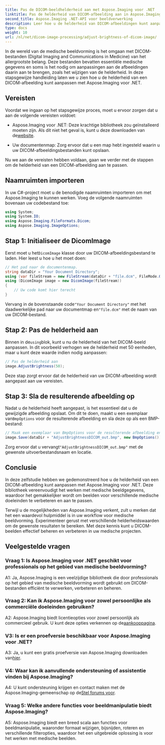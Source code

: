 ```yaml
---
title: Pas de DICOM-beeldhelderheid aan met Aspose.Imaging voor .NET
linktitle: Pas de helderheid van DICOM-afbeelding aan in Aspose.Imaging voor .NET
second_title: Aspose.Imaging .NET-API voor beeldverwerking
description: Leer hoe u de helderheid van DICOM-afbeeldingen kunt aanpassen in Aspose.Imaging voor .NET. Verbeter medische beelden eenvoudig.
type: docs
weight: 10
url: /nl/net/dicom-image-processing/adjust-brightness-of-dicom-image/
---
```

In de wereld van de medische beeldvorming is het omgaan met DICOM-bestanden (Digital Imaging and Communications in Medicine) van het allergrootste belang. Deze bestanden bevatten essentiële medische gegevens en soms is het nodig om aanpassingen aan de afbeeldingen daarin aan te brengen, zoals het wijzigen van de helderheid. In deze stapsgewijze handleiding laten we u zien hoe u de helderheid van een DICOM-afbeelding kunt aanpassen met Aspose.Imaging voor .NET.

## Vereisten

Voordat we ingaan op het stapsgewijze proces, moet u ervoor zorgen dat u aan de volgende vereisten voldoet:

-  Aspose.Imaging voor .NET: Deze krachtige bibliotheek zou geïnstalleerd moeten zijn. Als dit niet het geval is, kunt u deze downloaden van de[website](https://releases.aspose.com/imaging/net/).

- Uw documentenmap: Zorg ervoor dat u een map hebt ingesteld waarin u uw DICOM-afbeeldingsbestanden kunt opslaan.

Nu we aan de vereisten hebben voldaan, gaan we verder met de stappen om de helderheid van een DICOM-afbeelding aan te passen.

## Naamruimten importeren

In uw C#-project moet u de benodigde naamruimten importeren om met Aspose.Imaging te kunnen werken. Voeg de volgende naamruimten bovenaan uw codebestand toe:

```csharp
using System;
using System.IO;
using Aspose.Imaging.FileFormats.Dicom;
using Aspose.Imaging.ImageOptions;
```

## Stap 1: Initialiseer de DicomImage

 Eerst moet u het`DicomImage` klasse door uw DICOM-afbeeldingsbestand te laden. Hier leest u hoe u het moet doen:

```csharp
// Het pad naar de documentenmap.
string dataDir = "Your Document Directory";
using (var fileStream = new FileStream(dataDir + "file.dcm", FileMode.Open, FileAccess.Read))
using (DicomImage image = new DicomImage(fileStream))
{
    // Uw code komt hier terecht
}
```

 Vervang in de bovenstaande code`"Your Document Directory"` met het daadwerkelijke pad naar uw documentmap en`"file.dcm"` met de naam van uw DICOM-bestand.

## Stap 2: Pas de helderheid aan

 Binnen in de`using`blok, kunt u nu de helderheid van het DICOM-beeld aanpassen. In dit voorbeeld verhogen we de helderheid met 50 eenheden, maar u kunt deze waarde indien nodig aanpassen:

```csharp
// Pas de helderheid aan
image.AdjustBrightness(50);
```

Deze stap zorgt ervoor dat de helderheid van uw DICOM-afbeelding wordt aangepast aan uw vereisten.

## Stap 3: Sla de resulterende afbeelding op

 Nadat u de helderheid heeft aangepast, is het essentieel dat u de gewijzigde afbeelding opslaat. Om dit te doen, maakt u een exemplaar van`BmpOptions` voor de resulterende afbeelding en sla deze op als een BMP-bestand:

```csharp
// Maak een exemplaar van BmpOptions voor de resulterende afbeelding en sla de resulterende afbeelding op
image.Save(dataDir + "AdjustBrightnessDICOM_out.bmp", new BmpOptions());
```

 Zorg ervoor dat u vervangt`"AdjustBrightnessDICOM_out.bmp"` met de gewenste uitvoerbestandsnaam en locatie.

## Conclusie

In deze zelfstudie hebben we gedemonstreerd hoe u de helderheid van een DICOM-afbeelding kunt aanpassen met Aspose.Imaging voor .NET. Deze bibliotheek vereenvoudigt het werken met medische beeldgegevens, waardoor het gemakkelijker wordt om beelden voor verschillende medische doeleinden te verbeteren en aan te passen.

Terwijl u de mogelijkheden van Aspose.Imaging verkent, zult u merken dat het een waardevol hulpmiddel is in uw workflow voor medische beeldvorming. Experimenteer gerust met verschillende helderheidswaarden om de gewenste resultaten te bereiken. Met deze kennis kunt u DICOM-beelden effectief beheren en verbeteren in uw medische projecten.

## Veelgestelde vragen

### Vraag 1: Is Aspose.Imaging voor .NET geschikt voor professionals op het gebied van medische beeldvorming?

A1: Ja, Aspose.Imaging is een veelzijdige bibliotheek die door professionals op het gebied van medische beeldvorming wordt gebruikt om DICOM-bestanden efficiënt te verwerken, verbeteren en beheren.

### Vraag 2: Kan ik Aspose.Imaging voor zowel persoonlijke als commerciële doeleinden gebruiken?

 A2: Aspose.Imaging biedt licentieopties voor zowel persoonlijk als commercieel gebruik. U kunt deze opties verkennen op de[aankooppagina](https://purchase.aspose.com/buy).

### V3: Is er een proefversie beschikbaar voor Aspose.Imaging voor .NET?

 A3: Ja, u kunt een gratis proefversie van Aspose.Imaging downloaden van[hier](https://releases.aspose.com/).

### V4: Waar kan ik aanvullende ondersteuning of assistentie vinden bij Aspose.Imaging?

A4: U kunt ondersteuning krijgen en contact maken met de Aspose.Imaging-gemeenschap op de[Stel forums voor](https://forum.aspose.com/).

### Vraag 5: Welke andere functies voor beeldmanipulatie biedt Aspose.Imaging?

A5: Aspose.Imaging biedt een breed scala aan functies voor beeldmanipulatie, waaronder formaat wijzigen, bijsnijden, roteren en verschillende filteropties, waardoor het een uitgebreide oplossing is voor het werken met medische beelden.